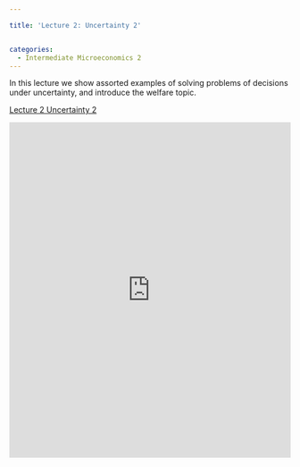```yaml
---

title: 'Lecture 2: Uncertainty 2'


categories:
  - Intermediate Microeconomics 2
---
```

In this lecture we show assorted examples of solving problems of decisions under uncertainty, and introduce the welfare topic.  

<p >   <a title="View Lecture 2 Uncertainty 2 on Scribd" href="https://www.scribd.com/doc/125515523/Lecture-2-Uncertainty-2" >Lecture 2 Uncertainty 2</a></p><iframe src="https://www.scribd.com/embeds/125515523/content?start_page=1&view_mode=scroll" data-auto-height="false" data-aspect-ratio="undefined" scrolling="no" width="100%" height="600" frameborder="0"></iframe>